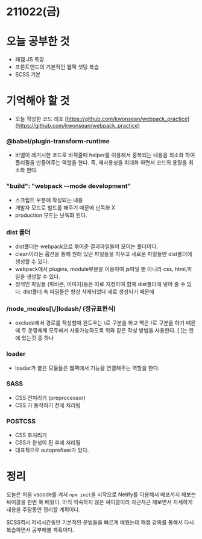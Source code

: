# 211022(금)

# 오늘 공부한 것

- 패캠 JS 특강
- 프론트엔드의 기본적인 웹팩 셋팅 복습
- SCSS 기본

# 기억해야 할 것

- 오늘 작성한 코드 레포 
[https://github.com/kwonsean/webpack_practice](https://github.com/kwonsean/webpack_practice)

### @babel/plugin-transform-runtime

- 바벨이 레거시한 코드로 바꿔줄때 helper를 이용해서 중복되는 내용을 최소화 하여 폴리필을 만들어주는 역할을 한다. 
즉, 재사용성을 최대화 하면서 코드의 용량을 최소화 한다.

### "build": "webpack --mode development"

- 스크립트 부분에 작성되는 내용
- 개발자 모드로 빌드를 해주기 때문에 난독화 X
- production 모드는 난독화 된다.

### dist 폴더

- dist폴더는 webpack으로 묶어준 결과파일들이 모이는 폴더이다.
- clean이라는 옵션을 통해 원래 있던 파일들을 지우고 새로운 파일들만 dist폴더에 생성할 수 있다.
- webpack에서 plugins, module부분을 이용하여 js파일 뿐 아니라 css, html,파일을 생성할 수 있다.
- 정적인 파일들 (파비콘, 이미지)등은 따로 지정하여 함께 dist폴더에 넣어 줄 수 있다.
dist폴더 속 파일들은 항상 삭제되었다 새로 생성되기 때문에

### /node_moules[\\/]lodash/ (정규표현식)

- exclude에서 경로를 작성할때 윈도우는 \로 구분을 하고 맥은 /로 구분을 하기 때문에 두 운영체제 모두에서 사용가능하도록 위와 같은 작성 방법을 사용한다. [ ]는 안에 있는것 중 하나

### loader

- loader가 붙은 모듈들은 웹팩에서 기능을 연결해주는 역할을 한다.

### SASS

- CSS 전처리기 (preprocessor)
- CSS 가 동작하기 전에 처리됨

### POSTCSS

- CSS 후처리기
- CSS가 완성이 된 후에 처리됨
- 대표적으로 autoprefixer가 있다.

# 정리

오늘은 처음 vscode를 켜서 `npm init`을 시작으로 Netify를 이용해서 배포까지 해보는 싸이클을 한번 쭉 배웠다. 아직 익숙하지 않은 싸이클이라 차근차근 해보면서 자세하게 내용을 주말동안 정리할 계획이다. 

SCSS역시 저녁시간동안 기본적인 문법들을 빠르게 배웠는데 패캠 강의를 통해서 다시 복습하면서 공부해볼 계획이다.
